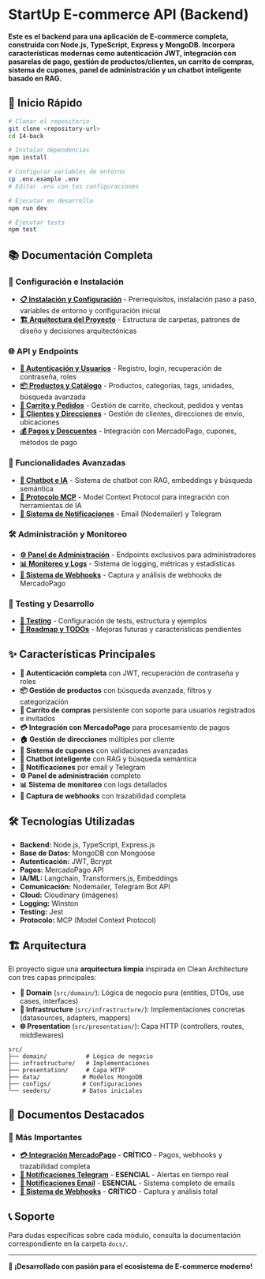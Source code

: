 # StartUp E-commerce API (Backend)

**Este es el backend para una aplicación de E-commerce completa, construida con Node.js, TypeScript, Express y MongoDB. Incorpora características modernas como autenticación JWT, integración con pasarelas de pago, gestión de productos/clientes, un carrito de compras, sistema de cupones, panel de administración y un chatbot inteligente basado en RAG.**

## 🚀 Inicio Rápido

```bash
# Clonar el repositorio
git clone <repository-url>
cd 14-back

# Instalar dependencias
npm install

# Configurar variables de entorno
cp .env.example .env
# Editar .env con tus configuraciones

# Ejecutar en desarrollo
npm run dev

# Ejecutar tests
npm test
```

## 📚 Documentación Completa

### 🔧 **Configuración e Instalación**
- **[📋 Instalación y Configuración](./docs/installation.md)** - Prerrequisitos, instalación paso a paso, variables de entorno y configuración inicial
- **[🏗️ Arquitectura del Proyecto](./docs/architecture.md)** - Estructura de carpetas, patrones de diseño y decisiones arquitectónicas

### 🌐 **API y Endpoints**
- **[🔐 Autenticación y Usuarios](./docs/api-auth.md)** - Registro, login, recuperación de contraseña, roles
- **[📦 Productos y Catálogo](./docs/api-products.md)** - Productos, categorías, tags, unidades, búsqueda avanzada
- **[🛒 Carrito y Pedidos](./docs/api-orders.md)** - Gestión de carrito, checkout, pedidos y ventas
- **[👥 Clientes y Direcciones](./docs/api-customers.md)** - Gestión de clientes, direcciones de envío, ubicaciones
- **[💰 Pagos y Descuentos](./docs/api-payments.md)** - Integración con MercadoPago, cupones, métodos de pago

### 🤖 **Funcionalidades Avanzadas**
- **[🤖 Chatbot e IA](./docs/api-chatbot.md)** - Sistema de chatbot con RAG, embeddings y búsqueda semántica
- **[🔌 Protocolo MCP](./docs/api-mcp.md)** - Model Context Protocol para integración con herramientas de IA
- **[📧 Sistema de Notificaciones](./docs/notifications.md)** - Email (Nodemailer) y Telegram

### 🛠️ **Administración y Monitoreo**
- **[⚙️ Panel de Administración](./docs/api-admin.md)** - Endpoints exclusivos para administradores
- **[📊 Monitoreo y Logs](./docs/monitoring.md)** - Sistema de logging, métricas y estadísticas
- **[🔗 Sistema de Webhooks](./docs/webhooks.md)** - Captura y análisis de webhooks de MercadoPago

### 🧪 **Testing y Desarrollo**
- **[🧪 Testing](./docs/testing.md)** - Configuración de tests, estructura y ejemplos
- **[🚧 Roadmap y TODOs](./docs/roadmap.md)** - Mejoras futuras y características pendientes

## ✨ Características Principales

- **🔐 Autenticación completa** con JWT, recuperación de contraseña y roles
- **📦 Gestión de productos** con búsqueda avanzada, filtros y categorización
- **🛒 Carrito de compras** persistente con soporte para usuarios registrados e invitados
- **💳 Integración con MercadoPago** para procesamiento de pagos
- **🏠 Gestión de direcciones** múltiples por cliente
- **🎫 Sistema de cupones** con validaciones avanzadas
- **🤖 Chatbot inteligente** con RAG y búsqueda semántica
- **📧 Notificaciones** por email y Telegram
- **⚙️ Panel de administración** completo
- **📊 Sistema de monitoreo** con logs detallados
- **🔗 Captura de webhooks** con trazabilidad completa

## 🛠️ Tecnologías Utilizadas

- **Backend:** Node.js, TypeScript, Express.js
- **Base de Datos:** MongoDB con Mongoose
- **Autenticación:** JWT, Bcrypt
- **Pagos:** MercadoPago API
- **IA/ML:** Langchain, Transformers.js, Embeddings
- **Comunicación:** Nodemailer, Telegram Bot API
- **Cloud:** Cloudinary (imágenes)
- **Logging:** Winston
- **Testing:** Jest
- **Protocolo:** MCP (Model Context Protocol)

## 🏗️ Arquitectura

El proyecto sigue una **arquitectura limpia** inspirada en Clean Architecture con tres capas principales:

- **🎯 Domain** (`src/domain/`): Lógica de negocio pura (entities, DTOs, use cases, interfaces)
- **🔧 Infrastructure** (`src/infrastructure/`): Implementaciones concretas (datasources, adapters, mappers)
- **🌐 Presentation** (`src/presentation/`): Capa HTTP (controllers, routes, middlewares)

```
src/
├── domain/           # Lógica de negocio
├── infrastructure/   # Implementaciones
├── presentation/     # Capa HTTP
├── data/            # Modelos MongoDB
├── configs/         # Configuraciones
└── seeders/         # Datos iniciales
```

## 💎 Documentos Destacados

### 🚀 **Más Importantes**
- **[💳 Integración MercadoPago](./docs/mercadopago.md)** - **CRÍTICO** - Pagos, webhooks y trazabilidad completa
- **[📱 Notificaciones Telegram](./docs/telegram.md)** - **ESENCIAL** - Alertas en tiempo real
- **[📧 Notificaciones Email](./docs/email.md)** - **ESENCIAL** - Sistema completo de emails
- **[🔗 Sistema de Webhooks](./docs/webhooks.md)** - **CRÍTICO** - Captura y análisis total

## 📞 Soporte

Para dudas específicas sobre cada módulo, consulta la documentación correspondiente en la carpeta `docs/`.

---

**🚀 ¡Desarrollado con pasión para el ecosistema de E-commerce moderno!**

